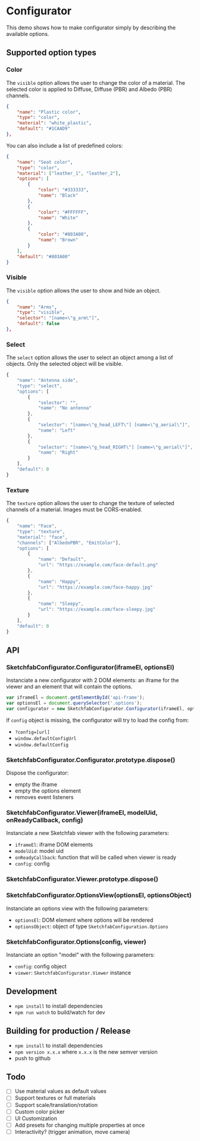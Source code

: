 # Configurator

This demo shows how to make configurator simply by describing the available options.

## Supported option types

### Color

The `visible` option allows the user to change the color of a material.
The selected color is applied to Diffuse, Diffuse (PBR) and Albedo (PBR) channels.

```json
{
    "name": "Plastic color",
    "type": "color",
    "material": "white_plastic",
    "default": "#1CAAD9"
},
```

You can also include a list of predefined colors:

```json
{
    "name": "Seat color",
    "type": "color",
    "material": ["leather_1", "leather_2"],
    "options": [
        {
            "color": "#333333",
            "name": "Black"
        },
        {
            "color": "#FFFFFF",
            "name": "White"
        },
        {
            "color": "#803A00",
            "name": "Brown"
        }
    ],
    "default": "#803A00"
}
```

### Visible

The `visible` option allows the user to show and hide an object.

```json
{
    "name": "Arms",
    "type": "visible",
    "selector": "[name=\"g_arm\"]",
    "default": false
},
```

### Select

The `select` option allows the user to select an object among a list of objects.
Only the selected object will be visible.

```javascript
{
    "name": "Antenna side",
    "type": "select",
    "options": [
        {
            "selector": "",
            "name": "No antenna"
        },
        {
            "selector": "[name=\"g_head_LEFT\"] [name=\"g_aerial\"]",
            "name": "Left"
        },
        {
            "selector": "[name=\"g_head_RIGHT\"] [name=\"g_aerial\"]",
            "name": "Right"
        }
    ],
    "default": 0
}
```

### Texture

The `texture` option allows the user to change the texture of selected channels of a material.
Images must be CORS-enabled.

```javascript
{
    "name": "Face",
    "type": "texture",
    "material": "face",
    "channels": ["AlbedoPBR", "EmitColor"],
    "options": [
        {
            "name": "Default",
            "url": "https://example.com/face-default.png"
        },
        {
            "name": "Happy",
            "url": "https://example.com/face-happy.jpg"
        },
        {
            "name": "Sleepy",
            "url": "https://example.com/face-sleepy.jpg"
        }
    ],
    "default": 0
}
```

## API

### SketchfabConfigurator.Configurator(iframeEl, optionsEl)

Instanciate a new configurator with 2 DOM elements: an iframe for the viewer and an element that will contain the options.

```javascript
var iframeEl = document.getElementById('api-frame');
var optionsEl = document.querySelector('.options');
var configurator = new SketchfabConfigurator.Configurator(iframeEl, optionsEl, [config]);
```

If `config` object is missing, the configurator will try to load the config from:

* `?config=[url]`
* `window.defaultConfigUrl`
* `window.defaultConfig`

### SketchfabConfigurator.Configurator.prototype.dispose()

Dispose the configurator:

* empty the iframe
* empty the options element
* removes event listeners

### SketchfabConfigurator.Viewer(iframeEl, modelUid, onReadyCallback, config)

Instanciate a new Sketchfab viewer with the following parameters:

* `iframeEl`: iframe DOM elements
* `modelUid`: model uid
* `onReadyCallback`: function that will be called when viewer is ready
* `config`: config

### SketchfabConfigurator.Viewer.prototype.dispose()

### SketchfabConfigurator.OptionsView(optionsEl, optionsObject)

Instanciate an options view with the following parameters:

* `optionsEl`: DOM element where options will be rendered
* `optionsObject`: object of type `SketchfabConfiguration.Options`

### SketchfabConfigurator.Options(config, viewer)

Instanciate an option "model" with the following parameters:

* `config`: config object
* `viewer`: `SketchfabConfigurator.Viewer` instance

## Development

* `npm install` to install dependencies
* `npm run watch` to build/watch for dev

## Building for production / Release

* `npm install` to install dependencies
* `npm version x.x.x` where `x.x.x` is the new semver version
* push to github

## Todo

* [ ] Use material values as default values
* [ ] Support textures or full materials
* [ ] Support scale/translation/rotation
* [ ] Custom color picker
* [ ] UI Customization
* [ ] Add presets for changing multiple properties at once
* [ ] Interactivity? (trigger animation, move camera)
